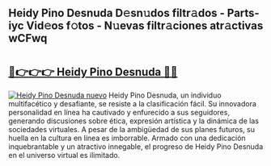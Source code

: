 ## Heidy Pino Desnuda D𝚎sn𝚞dos filtr𝚊dos - Parts-iyc Vid𝚎os f𝚘tos - N𝚞evas filtr𝚊ciones atr𝚊ctivas wCFwq

# <h2><a href="http://mbc7m9.tromn.icu/?c=Heidy+Pino+Desnuda">🔗👉👉👉 Heidy Pino Desnuda 🔗🔗</a></h2>

[![Heidy Pino Desnuda nuevo](https://i.imgur.com/pEAQMta.gif)](http://mbc7m9.tromn.icu/?c=Heidy+Pino+Desnuda)
Heidy Pino Desnuda, un individuo multifacético y desafiante, se resiste a la clasificación fácil. Su innovadora personalidad en línea ha cautivado y enfurecido a sus seguidores, generando discusiones sobre ética, expresión artística y la dinámica de las sociedades virtuales. A pesar de la ambigüedad de sus planes futuros, su huella en la cultura en línea es imborrable. Armado con una dedicación inquebrantable y un atractivo innegable, el progreso de Heidy Pino Desnuda en el universo virtual es ilimitado.

